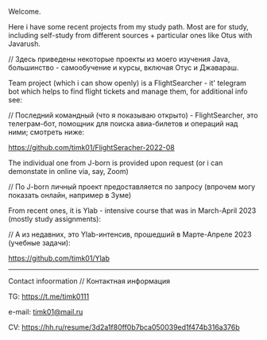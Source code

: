 Welcome.

Here i have some recent projects from my study path. Most are for study, including self-study from different sources + particular ones like Otus with Javarush. 

// Здесь приведены некоторые проекты из моего изучения Java, большинство - самообучение и курсы, включая Отус и Джавараш.


Team project (which i can show openly) is a FlightSearcher - it' telegram bot which helps to find flight tickets and manage them, for additional info see:

// Последний командный (что я показываю открыто) - FlightSearcher, это телеграм-бот, помощник для поиска авиа-билетов и операций над ними; смотреть ниже: 

https://github.com/timk01/FlightSeracher-2022-08


The individual one from J-born is provided upon request (or i can demonstate in online via, say, Zoom)

// По J-born личный проект предоставляется по запросу (впрочем могу показать онлайн, например в Зуме)


From recent ones, it is Ylab - intensive course that was in March-April 2023 (mostly study assignments):

// А из недавних, это Ylab-интенсив, прошедший в Марте-Апреле 2023 (учебные задачи):

https://github.com/timk01/Ylab

***

Contact infoormation // Контактная информация

TG: https://t.me/timk0111

e-mail: timk01@mail.ru

CV: https://hh.ru/resume/3d2a1f80ff0b7bca050039ed1f474b316a376b

